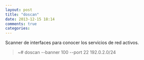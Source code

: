 ```yaml
---
layout: post
title: "doscan"
date: 2013-12-15 18:14
comments: true
categories: 
---
```

Scanner de interfaces para conocer los servicios de red activos.

>~# doscan --banner 100 --port 22 192.0.2.0/24

